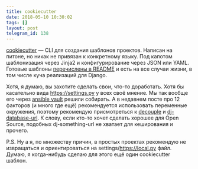 ```yaml
---
title: cookiecutter
date: 2018-05-10 10:30:02
tags: []
layout: post
telegram_id: 138
---
```


[cookiecutter](https://github.com/audreyr/cookiecutter) — CLI для создания шаблонов проектов. Написан на питоне, но никак не привязан к  конкретному языку. Под капотом шаблонизация через Jinja2 и конфигурирование через JSON или YAML. Готовые шаблоны [перечислены в README](https://github.com/audreyr/cookiecutter#a-pantry-full-of-cookiecutters) и есть на все случаи жизни, в том числе куча реализаций для Django.

Хотя, я думаю, вы захотите сделать свои, что-то доработать. Хотя бы касательно вида <https://settings.py> у всех своё мнение. Мы так вообще его через [ansible vault](https://docs.ansible.com/ansible/2.4/vault.html) решили собирать. А в недавнем посте про 12 факторов (и много где ещё) рекомендуется использовать переменные окружения, поэтому рекомендую присмотреться к [decouple](https://github.com/henriquebastos/python-decouple) и  [dj-database-url](https://github.com/kennethreitz/dj-database-url). К слову, если кто-то хочет сделать хорошее для Open Source, подобных dj-something-url не хватает для кеширования и прочего.

P.S. Ну а я, по множеству причин, в простых проектах рекомендую не извращаться и ориентироваться на settings/<https://local.py> файл. Думаю, я когда-нибудь сделаю для этого ещё один cookiecutter шаблон.

